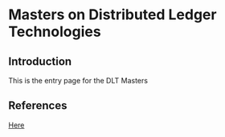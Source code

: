 
# Masters on Distributed Ledger Technologies

## Introduction
This is the entry page for the DLT Masters

## References
[Here](https://github.com/prgazevedo/DLT_Masters/blob/master/Documentation/References)

